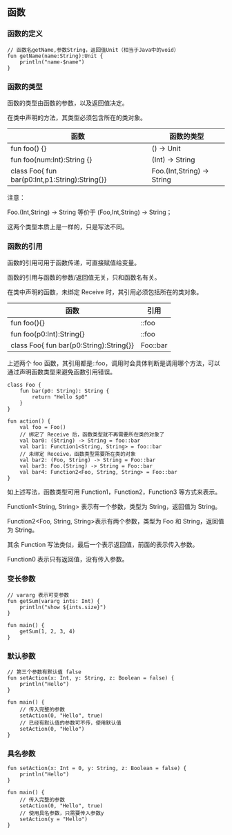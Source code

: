## 函数

### 函数的定义

    // 函数名getName,参数String，返回值Unit（相当于Java中的void）
    fun getName(name:String):Unit {
        println("name-$name")
    }

### 函数的类型

函数的类型由函数的参数，以及返回值决定。

在类中声明的方法，其类型必须包含所在的类对象。

| 函数                                           | 函数的类型                 |
| ---------------------------------------------- | -------------------------- |
| fun foo() {}                                   | () -> Unit                 |
| fun foo(num:Int):String {}                     | (Int) -> String            |
| class Foo{ fun bar(p0:Int,p1:String):String{}} | Foo.(Int,String) -> String |

注意：

Foo.(Int,String) -> String 等价于 (Foo,Int,String) -> String；

这两个类型本质上是一样的，只是写法不同。

### 函数的引用

函数的引用可用于函数传递，可直接赋值给变量。

函数的引用与函数的参数/返回值无关，只和函数名有关。

在类中声明的函数，未绑定 Receive 时，其引用必须包括所在的类对象。

| 函数                                    | 引用     |
| --------------------------------------- | -------- |
| fun foo(){}                             | ::foo    |
| fun foo(p0:Int):String{}                | ::foo    |
| class Foo{ fun bar(p0:String):String{}} | Foo::bar |

上述两个 foo 函数，其引用都是::foo，调用时会具体判断是调用哪个方法，可以通过声明函数类型来避免函数引用错误。

    class Foo {
        fun bar(p0: String): String {
            return "Hello $p0"
        }
    }

    fun action() {
        val foo = Foo()
        // 绑定了 Receive 后，函数类型就不再需要所在类的对象了
        val bar0: (String) -> String = foo::bar
        val bar1: Function1<String, String> = foo::bar
        // 未绑定 Receive，函数类型需要所在类的对象
        val bar2: (Foo, String) -> String = Foo::bar
        val bar3: Foo.(String) -> String = Foo::bar
        val bar4: Function2<Foo, String, String> = Foo::bar
    }

如上述写法，函数类型可用 Function1，Function2，Function3 等方式来表示。

Function1<String, String> 表示有一个参数，类型为 String，返回值为 String。

Function2<Foo, String, String>表示有两个参数，类型为 Foo 和 String，返回值为 String。

其余 Function 写法类似，最后一个表示返回值，前面的表示传入参数。

Function0 表示只有返回值，没有传入参数。

### 变长参数

    // vararg 表示可变参数
    fun getSum(vararg ints: Int) {
        println("show ${ints.size}")
    }

    fun main() {
        getSum(1, 2, 3, 4)
    }

### 默认参数

    // 第三个参数有默认值 false
    fun setAction(x: Int, y: String, z: Boolean = false) {
        println("Hello")
    }

    fun main() {
        // 传入完整的参数
        setAction(0, "Hello", true)
        // 已经有默认值的参数可不传，使用默认值
        setAction(0, "Hello")
    }

### 具名参数

    fun setAction(x: Int = 0, y: String, z: Boolean = false) {
        println("Hello")
    }

    fun main() {
        // 传入完整的参数
        setAction(0, "Hello", true)
        // 使用具名参数，只需要传入参数y
        setAction(y = "Hello")
    }
